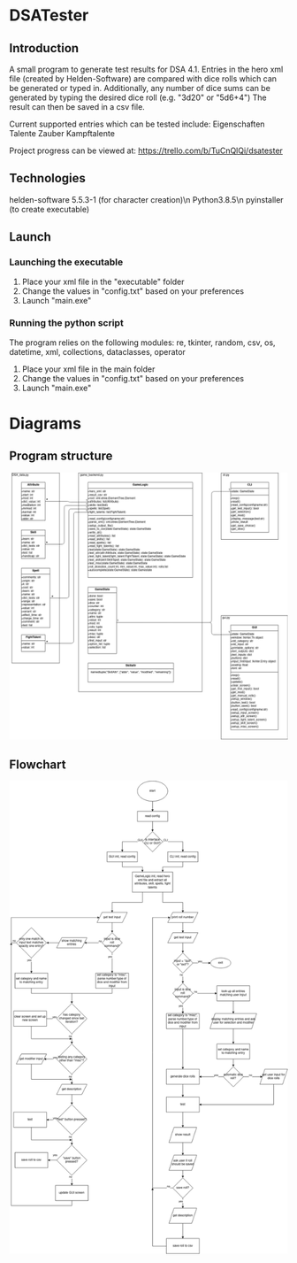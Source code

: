 # DSATester
## Introduction

A small program to generate test results for DSA 4.1. Entries in the hero xml file (created by Helden-Software) are compared with dice rolls which can be generated or typed in. 
Additionally, any number of dice sums can be generated by typing the desired dice roll (e.g. "3d20" or "5d6+4")
The result can then be saved in a csv file.

Current supported entries which can be tested include:
    Eigenschaften
    Talente
    Zauber
    Kampftalente

Project progress can be viewed at: https://trello.com/b/TuCnQlQi/dsatester

## Technologies
helden-software 5.5.3-1 (for character creation)\n
Python3.8.5\n
pyinstaller (to create executable)

## Launch
### Launching the executable
1. Place your xml file in the "executable" folder
2. Change the values in "config.txt" based on your preferences
3. Launch "main.exe"

### Running the python script
The program relies on the following modules:
re, tkinter, random, csv, os, datetime, xml, collections, dataclasses, operator

1. Place your xml file in the main folder
2. Change the values in "config.txt" based on your preferences
3. Launch "main.exe"

# Diagrams
## Program structure
![Program structure](./images/structure.png)
## Flowchart
![Flowchart](./images/flowchart.png)
